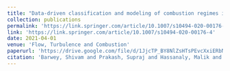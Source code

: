 ```yaml
---
title: "Data-driven classification and modeling of combustion regimes in detonation waves"
collection: publications
permalink: 'https://link.springer.com/article/10.1007/s10494-020-00176-4'
link: 'https://link.springer.com/article/10.1007/s10494-020-00176-4'
date: 2021-04-01
venue: 'Flow, Turbulence and Combustion'
paperurl: 'https://drive.google.com/file/d/1JjcTP_BY8NlZsHTsPEvcXxiERbNTVTn-/view'
citation: 'Barwey, Shivam and Prakash, Supraj and Hassanaly, Malik and Raman, Venkat (2021). &quot; Data-driven classification and modeling of combustion regimes in detonation waves.&quot; <i>Flow, Turbulence and Combustion</i>. 106(4), 1065-1089.'
---
```

